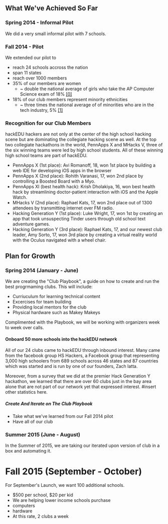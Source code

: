 ## What We've Achieved So Far

### Spring 2014 - Informal Pilot

We did a very small informal pilot with 7 schools.

### Fall 2014 - Pilot

We extended our pilot to

- reach 24 schools accross the nation 
- span 11 states
- reach over 1000 members
- 35% of our members are women
	- ~ double the national average of girls who take the AP Computer Science exam of 18% [[0]](http://media.collegeboard.com/digitalServices/pdf/research/2014/Program-Summary-Report-2014.xls)
- 18% of our club members represent minority ethnicities
	- ~ three times the national average of of minorities who are in the tech industry, 5% [[1]](http://www.usatoday.com/story/tech/2014/12/29/usa-today-analysis-finds-minorities-underrepresented-in-non-tech-tech-jobs/20868353/)
	
### Recognition for our Club Members

hackEDU hackers are not only at the center of the high school hacking scene but are dominating the collegiate hacking scene as well. At the top two collegiate hackathons in the world, PennApps X and MHacks V, three of the six winning teams were led by high school students. All of these winning high school teams are part of hackEDU.

- PennApps X (1st place): Avi Romanoff, 18, won 1st place by building a web IDE for developing iOS apps in the browser
- PennApps X (2nd place): Rohith Varanasi, 17, won 2nd place by controlling a Boosted Board with a Myo.
- PennApps XI (best health hack): Krish Dholakiya, 16, won best health hack by streamlining doctor-patient interaction with iOS and the Apple Watch.
- MHacks V (2nd place): Raphael Kats, 17, won 2nd place out of 1300 attendees by transmitting internet over FM radio.
- Hacking Generation Y (1st place): Luke Wright, 17, won 1st by creating an app that took unsuspecting Tinder users through old school text adventure games.
- Hacking Generation Y (3rd place): Raphael Kats, 17, and our newest club leader, Amy Sorto, 17, won 3rd place by creating a virtual reality world with the Oculus navigated with a wheel chair.


## Plan for Growth

### Spring 2014 (January - June)

We are creating the "Club Playbook", a guide on how to create and run the best progrmaming clubs. This will include:

- Curriuculum for learning technical content
- Excercises for team building
- Providing local mentors for the club
- Physical hardware such as Makey Makeys

Complimented with the Playbook, we will be working with organizers week to week over calls.

#### Onboard 50 more schools into the hackEDU network

All of our 24 clubs came to hackEDU through inbound interest. Many came from the facebook group HS Hackers, a Facebook group  that representing 3,000 high schoolers from 689 schools across 46 states and 87 countries which was started and is run by one of our founders, Zach latta.

Moreover, from a survey that we did at the premier Hack Generation Y hackathon, we learned that there are over 60 clubs just in the bay area alone that are not part of our network yet that expressed interest. #insert other statistics here.
	
##### Create And Iterate on The Club Playbook

- Take what we've learned from our Fall 2014 pilot
- Have all of our club

### Summer 2015 (June - August)

In the Summer of 2015, we are taking our iterated upon version of club in a box and automating it.

# Fall 2015 (September - October)

For September's Launch, we want 100 additional schools.

- $500 per school, $20 per kid
- We are helping lower income schools purchase
- computers
- hardware
- At this rate, 2 clubs a week
